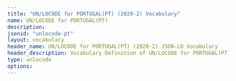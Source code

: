 ```yaml
---
title: "UN/LOCODE for PORTUGAL(PT) (2020-2) Vocabulary"
name: UN/LOCODE for PORTUGAL(PT) 
description: 
jsonid: "unlocode-pt"
layout: vocabulary
header_name: UN/LOCODE for PORTUGAL(PT) (2020-2) JSON-LD Vocabulary
header_description: Vocabulary Definition of UN/LOCODE for PORTUGAL(PT) (2020-2) semantics in HTML format. JSON-LD format is available at [unlocode-pt.jsonld](/vocabulary/unlocode-pt.jsonld)
type: unlocode
options:
---
```

